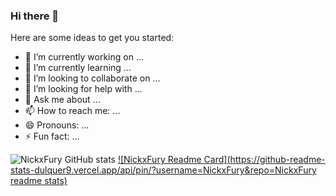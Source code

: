 ### Hi there 👋



Here are some ideas to get you started:

- 🔭 I’m currently working on ...
- 🌱 I’m currently learning ...
- 👯 I’m looking to collaborate on ...
- 🤔 I’m looking for help with ...
- 💬 Ask me about ...
- 📫 How to reach me: ...
- 😄 Pronouns: ...
- ⚡ Fun fact: ...

![NickxFury GitHub stats](https://github-readme-stats-dulquer9.vercel.app/api?username=NickxFury&theme=gruvbox&show_icons=true)
[![NickxFury Readme Card](https://github-readme-stats-dulquer9.vercel.app/api/pin/?username=NickxFury&repo=NickxFury readme stats)](https://github.com/anuraghazra/github-readme-stats)

